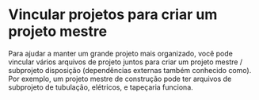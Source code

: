 # Vincular projetos para criar um projeto mestre
Para ajudar a manter um grande projeto mais organizado, você pode vincular vários arquivos de projeto juntos para criar um projeto mestre / subprojeto disposição (dependências externas também conhecido como). Por exemplo, um projeto mestre de construção pode ter arquivos de subprojeto de tubulação, elétricos, e tapeçaria funciona.